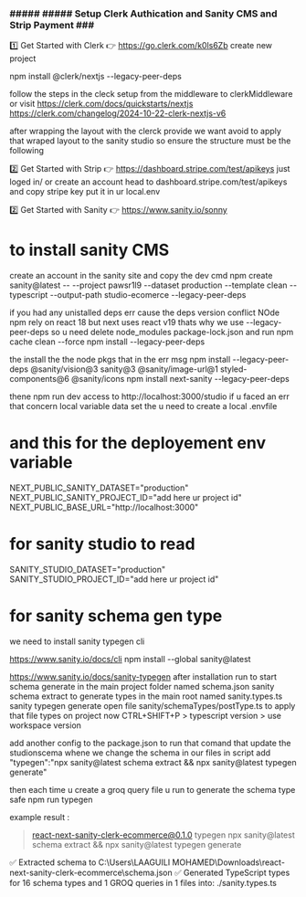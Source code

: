 ### ##### ##### Setup Clerk Authication and Sanity CMS and Strip Payment ### #####

1️⃣ Get Started with Clerk 👉 https://go.clerk.com/k0ls6Zb
create new project

npm install @clerk/nextjs --legacy-peer-deps

follow the steps in the cleck setup from the middleware to clerkMiddleware 
or visit
https://clerk.com/docs/quickstarts/nextjs
https://clerk.com/changelog/2024-10-22-clerk-nextjs-v6

after wrapping the layout with the clerck provide we want avoid to apply that wraped layout to the sanity studio
so ensure the structure must be the following 

2️⃣ Get Started with Strip 👉 https://dashboard.stripe.com/test/apikeys
just loged in/ or create an account head to dashboard.stripe.com/test/apikeys
and copy stripe key put it in ur local.env 


2️⃣ Get Started with Sanity 👉 https://www.sanity.io/sonny

# to install sanity CMS
create an account in the sanity site and copy the dev cmd
npm create sanity@latest -- --project pawsr1l9 --dataset production --template clean --typescript --output-path studio-ecomerce --legacy-peer-deps 


if you had any unistalled deps err cause the deps version conflict 
NOde npm rely on react 18 but next uses react v19 thats why we use --legacy-peer-deps 
so u need delete 
node_modules package-lock.json
and run 
npm cache clean --force
npm install --legacy-peer-deps

the install the the node pkgs that in the err msg
npm install --legacy-peer-deps @sanity/vision@3 sanity@3 @sanity/image-url@1 styled-components@6 @sanity/icons
npm install next-sanity --legacy-peer-deps

thene  npm run dev
access to 
http://localhost:3000/studio
if u faced an err that concern local variable data set the u need to create a local .envfile 

# and this for the deployement env variable
NEXT_PUBLIC_SANITY_DATASET="production"
NEXT_PUBLIC_SANITY_PROJECT_ID="add  here ur project id"
NEXT_PUBLIC_BASE_URL="http://localhost:3000"


# for sanity studio to read
SANITY_STUDIO_DATASET="production"
SANITY_STUDIO_PROJECT_ID="add  here ur project id"

# for sanity schema gen type
we need to install sanity typegen cli

https://www.sanity.io/docs/cli
npm install --global sanity@latest

https://www.sanity.io/docs/sanity-typegen
after installation run to start schema generate in the main project folder named
schema.json
sanity schema extract
to generate types in the main root named sanity.types.ts
sanity typegen generate
open file  sanity/schemaTypes/postType.ts to apply that file types on project
 now CTRL+SHIFT+P > typescript version > use workspace version


add another config to the package.json to run that comand that update the studionscema whene we change the schema in our files
in script add 
"typegen":"npx sanity@latest schema extract && npx sanity@latest typegen generate"

then each time u create a groq query file u run to generate the schema type safe 
npm run typegen

example result :
> react-next-sanity-clerk-ecommerce@0.1.0 typegen
> npx sanity@latest schema extract && npx sanity@latest typegen generate        

✅ Extracted schema to C:\Users\LAAGUILI MOHAMED\Downloads\react-next-sanity-clerk-ecommerce\schema.json
✅ Generated TypeScript types for 16 schema types and 1 GROQ queries in 1 files into: ./sanity.types.ts




